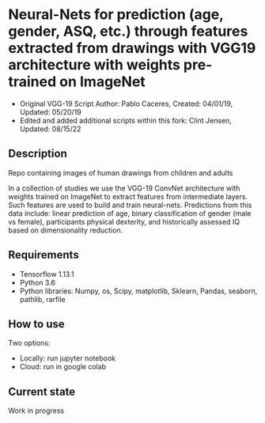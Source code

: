 # Neural-Nets for prediction (age, gender, ASQ, etc.) through features extracted from drawings with VGG19 architecture with weights pre-trained on ImageNet
- Original VGG-19 Script Author: Pablo Caceres,  Created: 04/01/19,  Updated: 05/20/19
- Edited and added additional scripts within this fork: Clint Jensen, Updated: 08/15/22
## Description  
Repo containing images of human drawings from children and adults  

In a collection of studies we use the VGG-19 ConvNet architecture with weights trained on ImageNet to extract features from intermediate layers. Such features are used to build and train neural-nets. Predictions from this data include: linear prediction of age, binary classification of gender (male vs female), participants physical dexterity, and historically assessed IQ based on dimensionality reduction.


## Requirements
- Tensorflow 1.13.1  
- Python 3.6  
- Python libraries: Numpy, os, Scipy, matplotlib, Sklearn, Pandas, seaborn, pathlib, rarfile  

## How to use
Two options:  
- Locally: run jupyter notebook
- Cloud: run in google colab  

## Current state
Work in progress  
